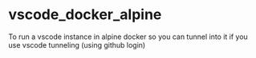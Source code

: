 # vscode_docker_alpine
To run a vscode instance in alpine docker so you can tunnel into it if you use vscode tunneling (using github login)
